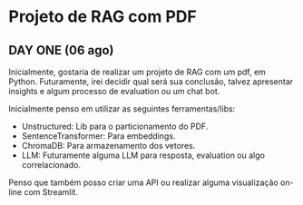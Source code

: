 # Projeto de RAG com PDF

## DAY ONE (06 ago)

Inicialmente, gostaria de realizar um projeto de RAG com um pdf, em Python. Futuramente, irei decidir qual será sua conclusão, talvez apresentar insights e algum processo de evaluation ou um chat bot.

Inicialmente penso em utilizar as seguintes ferramentas/libs:
- Unstructured: Lib para o particionamento do PDF.
- SentenceTransformer: Para embeddings.
- ChromaDB: Para armazenamento dos vetores.
- LLM: Futuramente alguma LLM para resposta, evaluation ou algo correlacionado.

Penso que também posso criar uma API ou realizar alguma visualização on-line com Streamlit. 